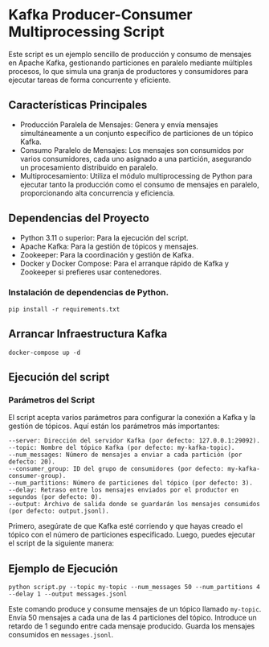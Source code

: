 # Kafka Producer-Consumer Multiprocessing Script

Este script es un ejemplo sencillo de producción y consumo de mensajes en Apache Kafka, gestionando particiones en
paralelo mediante múltiples procesos, lo que simula una granja de productores y consumidores para ejecutar tareas de
forma concurrente y eficiente.

## Características Principales

- Producción Paralela de Mensajes: Genera y envía mensajes simultáneamente a un conjunto específico de particiones de un
  tópico Kafka.
- Consumo Paralelo de Mensajes: Los mensajes son consumidos por varios consumidores, cada uno asignado a una partición,
  asegurando un procesamiento distribuido en paralelo.
- Multiprocesamiento: Utiliza el módulo multiprocessing de Python para ejecutar tanto la producción como el consumo de
  mensajes en paralelo, proporcionando alta concurrencia y eficiencia.

## Dependencias del Proyecto

- Python 3.11 o superior: Para la ejecución del script.
- Apache Kafka: Para la gestión de tópicos y mensajes.
- Zookeeper: Para la coordinación y gestión de Kafka.
- Docker y Docker Compose: Para el arranque rápido de Kafka y Zookeeper si prefieres usar contenedores.

### Instalación de dependencias de Python.

`pip install -r requirements.txt`

## Arrancar Infraestructura Kafka

`docker-compose up -d`

## Ejecución del script

### Parámetros del Script

El script acepta varios parámetros para configurar la conexión a Kafka y la gestión de tópicos. Aquí están los
parámetros más importantes:

```
--server: Dirección del servidor Kafka (por defecto: 127.0.0.1:29092).
--topic: Nombre del tópico Kafka (por defecto: my-kafka-topic).
--num_messages: Número de mensajes a enviar a cada partición (por defecto: 20).
--consumer_group: ID del grupo de consumidores (por defecto: my-kafka-consumer-group).
--num_partitions: Número de particiones del tópico (por defecto: 3).
--delay: Retraso entre los mensajes enviados por el productor en segundos (por defecto: 0).
--output: Archivo de salida donde se guardarán los mensajes consumidos (por defecto: output.jsonl).
```

Primero, asegúrate de que Kafka esté corriendo y que hayas creado el tópico con el número de particiones especificado.
Luego, puedes ejecutar el script de la siguiente manera:

## Ejemplo de Ejecución

```python script.py --topic my-topic --num_messages 50 --num_partitions 4 --delay 1 --output messages.jsonl```

Este comando produce y consume mensajes de un tópico llamado `my-topic`.
Envía 50 mensajes a cada una de las 4 particiones del tópico.
Introduce un retardo de 1 segundo entre cada mensaje producido.
Guarda los mensajes consumidos en `messages.jsonl`.
